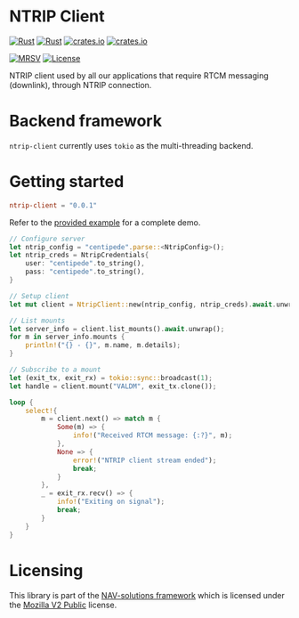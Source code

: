 NTRIP Client
============

[![Rust](https://github.com/nav-solutions/ntrip-client/actions/workflows/rust.yml/badge.svg)](https://github.com/nav-solutions/ntrip-client/actions/workflows/rust.yml)
[![Rust](https://github.com/nav-solutions/ntrip-client/actions/workflows/daily.yml/badge.svg)](https://github.com/nav-solutions/ntrip-client/actions/workflows/daily.yml)
[![crates.io](https://docs.rs/ntrip-client/badge.svg)](https://docs.rs/ntrip-client/)
[![crates.io](https://img.shields.io/crates/d/ntrip-client.svg)](https://crates.io/crates/ntrip-client)

[![MRSV](https://img.shields.io/badge/MSRV-1.78.0-orange?style=for-the-badge)](https://github.com/rust-lang/rust/releases/tag/1.78.0)
[![License](https://img.shields.io/badge/license-MPL_2.0-orange?style=for-the-badge&logo=mozilla)](https://github.com/nav-solutions/ntrip-client/blob/main/LICENSE)

NTRIP client used by all our applications that require RTCM messaging (downlink), through NTRIP connection.

Backend framework
=================

`ntrip-client` currently uses `tokio` as the multi-threading backend.

Getting started
===============

```toml
ntrip-client = "0.0.1"
```

Refer to the [provided example](examples/) for a complete demo.

```rust
// Configure server
let ntrip_config = "centipede".parse::<NtripConfig>();
let ntrip_creds = NtripCredentials{
    user: "centipede".to_string(),
    pass: "centipede".to_string(),
}

// Setup client
let mut client = NtripClient::new(ntrip_config, ntrip_creds).await.unwrap();

// List mounts
let server_info = client.list_mounts().await.unwrap();
for m in server_info.mounts {
    println!("{} - {}", m.name, m.details);
}

// Subscribe to a mount
let (exit_tx, exit_rx) = tokio::sync::broadcast(1);
let handle = client.mount("VALDM", exit_tx.clone());

loop {
    select!{
        m = client.next() => match m {
            Some(m) => {
                info!("Received RTCM message: {:?}", m);
            },
            None => {
                error!("NTRIP client stream ended");
                break;
            }
        },
        _ = exit_rx.recv() => {
            info!("Exiting on signal");
            break;
        }
    }
}
```

Licensing
=========

This library is part of the [NAV-solutions framework](https://github.com/nav-solutions) 
which is licensed under the [Mozilla V2 Public](https://www.mozilla.org/en-US/MPL/2.0) license.
